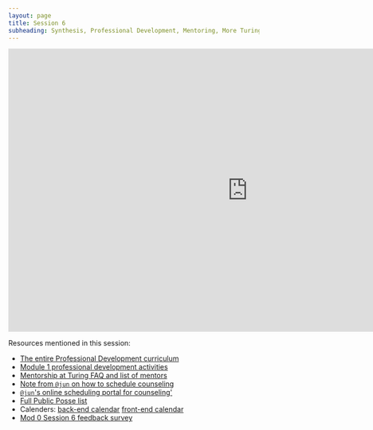 ```yaml
---
layout: page
title: Session 6
subheading: Synthesis, Professional Development, Mentoring, More Turing Resources
---
```


<iframe src="https://docs.google.com/presentation/d/e/2PACX-1vSRjYSEt3EHS-KVRMu42hOmY0552qluaTcY_A7dLqXNMUTL1skw95us9y_hNURO2HhhOvGKUGC5xR6u/embed?start=false&loop=false&delayms=3000" frameborder="0" width="960" height="569" allowfullscreen="true" mozallowfullscreen="true" webkitallowfullscreen="true"></iframe>

Resources mentioned in this session:

- [The entire Professional Development curriculum](https://github.com/turingschool/career-development-curriculum)
- [Module 1 professional development activities](https://github.com/turingschool/career-development-curriculum/tree/master/module_one)
- [Mentorship at Turing FAQ and list of mentors](https://docs.google.com/document/d/1Q35fM3coYjnms9rkVem3FHVk44kW6qHp_-t99PBbczI/edit)
- [Note from `@jun` on how to schedule counseling](https://turingschool.slack.com/archives/C0NUUMXC1/p1557433869085100)
- [`@jun`'s online scheduling portal for counseling'](https://turing.clientsecure.me/)
- [Full Public Posse list](https://turingschool.slack.com/archives/C0NUUMXC1/p1544118544014400)
- Calenders: [back-end calendar](https://backend.turing.io/additional_resources/calendars) [front-end calendar](https://frontend.turing.io/today/)
- [Mod 0 Session 6 feedback survey](https://docs.google.com/forms/d/e/1FAIpQLSfPCDCHr4dYys9v5AsKPt0FqTqvRMUBp-m15qhBqe_bBaseUw/viewform)
